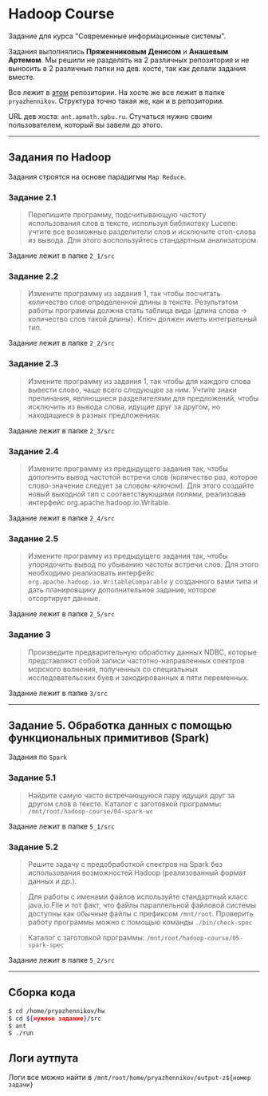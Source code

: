 # Hadoop Course

Задание для курса "Современные информационные системы".

Задания выполнялись **Пряженниковым Денисом** и **Анашевым Артемом**. Мы решили не разделять на 2 различных репозитория и не выносить в 2 различные папки на дев. хосте, так как делали задания вместе.

Все лежит в [этом](https://github.com/pryazhennikov/hadoop-cource) репозитории.
На хосте же все лежит в папке `pryazhennikov`. Структура точно такая же, как и в репозитории.

URL дев хоста: `ant.apmath.spbu.ru`. Стучаться нужно своим пользователем, который вы завели до этого.

---

## Задания по Hadoop

Задания строятся на основе парадигмы `Map Reduce`.

### Задание 2.1

> Перепишите программу, подсчитывающую частоту использования слов в тексте, используя библиотеку Lucene: учтите все возможные разделители слов и исключите стоп-слова из вывода. Для этого воспользуйтесь стандартным анализатором.

Задание лежит в папке `2_1/src`


### Задание 2.2

> Измените программу из задания 1, так чтобы посчитать количество слов определенной длины в тексте. Результатом работы программы должна стать таблица вида {длина слова → количество слов такой длины}. Ключ должен иметь интегральный тип.

Задание лежит в папке `2_2/src`


### Задание 2.3

> Измените программу из задания 1, так чтобы для каждого слова вывести слово, чаще всего следующее за ним. Учтите знаки препинания, являющиеся разделителями для предложений, чтобы исключить из вывода слова, идущие друг за другом, но находящиеся в разных предложениях.

Задание лежит в папке `2_3/src`


### Задание 2.4

> Измените программу из предыдущего задания так, чтобы дополнить вывод частотой встречи слов (количество раз, которое слово-значение следует за словом-ключом). Для этого создайте новый выходной тип с соответствующими полями, реализовав интерфейс org.apache.hadoop.io.Writable.

Задание лежит в папке `2_4/src`


### Задание 2.5

> Измените программу из предыдущего задания так, чтобы упорядочить вывод по убыванию частоты встречи слов. Для этого необходимо реализовать интерфейс `org.apache.hadoop.io.WritableComparable` у созданного вами типа и дать планировщику дополнительное задание, которое отсортирует данные.

Задание лежит в папке `2_5/src`


### Задание 3

> Произведите предварительную обработку данных NDBC, которые представляют собой записи частотно-направленных спектров морского волнения, полученных со специальных исследовательских буев и закодированных в пяти переменных.


Задание лежит в папке `3/src`

---


## Задание 5. Обработка данных с помощью функциональных примитивов (Spark)

Задания по `Spark`

### Задание 5.1

> Найдите самую часто встречающуюся пару идущих друг за другом слов в тексте. Каталог с заготовкой программы: `/mnt/root/hadoop-course/04-spark-wc`

Задание лежит в папке `5_1/src`


### Задание 5.2

> Решите задачу с предобработкой спектров на Spark без использования возможностей Hadoop (реализованный формат данных и др.).

>Для работы с именами файлов используйте стандартный класс java.io.File и тот факт, что файлы параллельной файловой системы доступны как обычные файлы с префиксом `/mnt/root`. Проверить работу программы можно с помощью команды `./bin/check-spec`

> Каталог с заготовкой программы: `/mnt/root/hadoop-course/05-spark-spec`

Задание лежит в папке `5_2/src`

---

## Сборка кода

```bash
$ cd /home/pryazhennikov/hw
$ cd ${нужное задание}/src
$ ant
$ ./run
```


## Логи аутпута

Логи все можно найти в `/mnt/root/home/pryazhennikov/output-z${номер задачи}`

